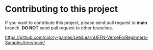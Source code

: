 # Contributing to this project

If you want to contribute this project, please send pull request to **main** branch.
**DO NOT** send pull request to other branches.

https://github.com/colory-games/LetsLearnUEFN-VerseForBeginners-Samples/tree/main/
